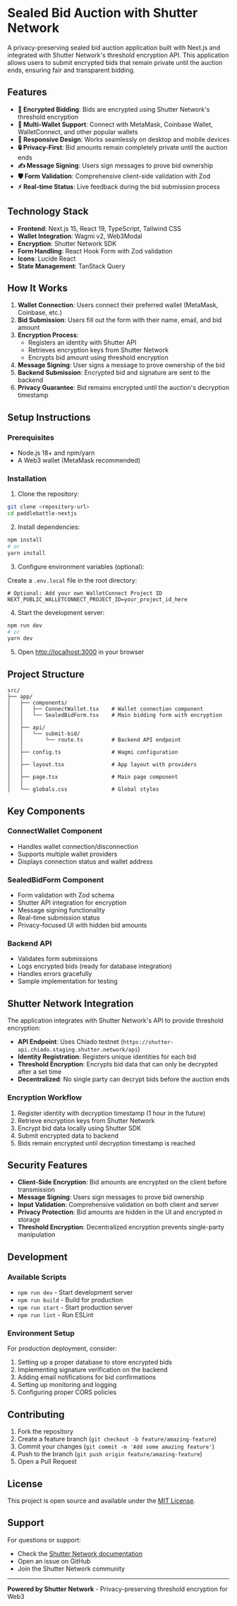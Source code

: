# Sealed Bid Auction with Shutter Network

A privacy-preserving sealed bid auction application built with Next.js and integrated with Shutter Network's threshold encryption API. This application allows users to submit encrypted bids that remain private until the auction ends, ensuring fair and transparent bidding.

## Features

- **🔐 Encrypted Bidding**: Bids are encrypted using Shutter Network's threshold encryption
- **👛 Multi-Wallet Support**: Connect with MetaMask, Coinbase Wallet, WalletConnect, and other popular wallets
- **📱 Responsive Design**: Works seamlessly on desktop and mobile devices  
- **🔒 Privacy-First**: Bid amounts remain completely private until the auction ends
- **✍️ Message Signing**: Users sign messages to prove bid ownership
- **🛡️ Form Validation**: Comprehensive client-side validation with Zod
- **⚡ Real-time Status**: Live feedback during the bid submission process

## Technology Stack

- **Frontend**: Next.js 15, React 19, TypeScript, Tailwind CSS
- **Wallet Integration**: Wagmi v2, Web3Modal
- **Encryption**: Shutter Network SDK
- **Form Handling**: React Hook Form with Zod validation
- **Icons**: Lucide React
- **State Management**: TanStack Query

## How It Works

1. **Wallet Connection**: Users connect their preferred wallet (MetaMask, Coinbase, etc.)
2. **Bid Submission**: Users fill out the form with their name, email, and bid amount
3. **Encryption Process**:
   - Registers an identity with Shutter API
   - Retrieves encryption keys from Shutter Network
   - Encrypts bid amount using threshold encryption
4. **Message Signing**: User signs a message to prove ownership of the bid
5. **Backend Submission**: Encrypted bid and signature are sent to the backend
6. **Privacy Guarantee**: Bid remains encrypted until the auction's decryption timestamp

## Setup Instructions

### Prerequisites

- Node.js 18+ and npm/yarn
- A Web3 wallet (MetaMask recommended)

### Installation

1. Clone the repository:
```bash
git clone <repository-url>
cd paddlebattle-nextjs
```

2. Install dependencies:
```bash
npm install
# or
yarn install
```

3. Configure environment variables (optional):

Create a `.env.local` file in the root directory:
```env
# Optional: Add your own WalletConnect Project ID
NEXT_PUBLIC_WALLETCONNECT_PROJECT_ID=your_project_id_here
```

4. Start the development server:
```bash
npm run dev
# or
yarn dev
```

5. Open [http://localhost:3000](http://localhost:3000) in your browser

## Project Structure

```
src/
├── app/
│   ├── components/
│   │   ├── ConnectWallet.tsx    # Wallet connection component
│   │   └── SealedBidForm.tsx    # Main bidding form with encryption
│   │   
│   ├── api/
│   │   └── submit-bid/
│   │       └── route.ts         # Backend API endpoint
│   │   
│   ├── config.ts                # Wagmi configuration
│   │   
│   ├── layout.tsx               # App layout with providers
│   │   
│   ├── page.tsx                 # Main page component
│   │   
│   └── globals.css              # Global styles
```

## Key Components

### ConnectWallet Component
- Handles wallet connection/disconnection
- Supports multiple wallet providers
- Displays connection status and wallet address

### SealedBidForm Component
- Form validation with Zod schema
- Shutter API integration for encryption
- Message signing functionality
- Real-time submission status
- Privacy-focused UI with hidden bid amounts

### Backend API
- Validates form submissions
- Logs encrypted bids (ready for database integration)
- Handles errors gracefully
- Sample implementation for testing

## Shutter Network Integration

The application integrates with Shutter Network's API to provide threshold encryption:

- **API Endpoint**: Uses Chiado testnet (`https://shutter-api.chiado.staging.shutter.network/api`)
- **Identity Registration**: Registers unique identities for each bid
- **Threshold Encryption**: Encrypts bid data that can only be decrypted after a set time
- **Decentralized**: No single party can decrypt bids before the auction ends

### Encryption Workflow

1. Register identity with decryption timestamp (1 hour in the future)
2. Retrieve encryption keys from Shutter Network
3. Encrypt bid data locally using Shutter SDK
4. Submit encrypted data to backend
5. Bids remain encrypted until decryption timestamp is reached

## Security Features

- **Client-Side Encryption**: Bid amounts are encrypted on the client before transmission
- **Message Signing**: Users sign messages to prove bid ownership
- **Input Validation**: Comprehensive validation on both client and server
- **Privacy Protection**: Bid amounts are hidden in the UI and encrypted in storage
- **Threshold Encryption**: Decentralized encryption prevents single-party manipulation

## Development

### Available Scripts

- `npm run dev` - Start development server
- `npm run build` - Build for production
- `npm run start` - Start production server
- `npm run lint` - Run ESLint

### Environment Setup

For production deployment, consider:

1. Setting up a proper database to store encrypted bids
2. Implementing signature verification on the backend
3. Adding email notifications for bid confirmations
4. Setting up monitoring and logging
5. Configuring proper CORS policies

## Contributing

1. Fork the repository
2. Create a feature branch (`git checkout -b feature/amazing-feature`)
3. Commit your changes (`git commit -m 'Add some amazing feature'`)
4. Push to the branch (`git push origin feature/amazing-feature`)
5. Open a Pull Request

## License

This project is open source and available under the [MIT License](LICENSE).

## Support

For questions or support:
- Check the [Shutter Network documentation](https://docs.shutter.network)
- Open an issue on GitHub
- Join the Shutter Network community

---

**Powered by Shutter Network** - Privacy-preserving threshold encryption for Web3
